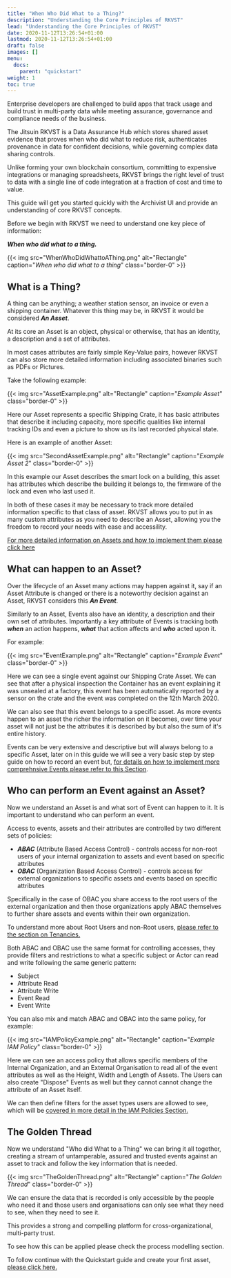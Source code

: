 ```yaml
---
title: "When Who Did What to a Thing?"
description: "Understanding the Core Principles of RKVST"
lead: "Understanding the Core Principles of RKVST"
date: 2020-11-12T13:26:54+01:00
lastmod: 2020-11-12T13:26:54+01:00
draft: false
images: []
menu:
  docs:
    parent: "quickstart"
weight: 1
toc: true
---
```



Enterprise developers are challenged to build apps that track usage and build trust in multi-party data while meeting assurance, governance and compliance needs of the business. 

The Jitsuin RKVST is a Data Assurance Hub which stores shared asset evidence that proves when who did what to reduce risk, authenticates provenance in data for confident decisions, while governing complex data sharing controls. 

Unlike forming your own blockchain consortium, committing to expensive integrations or managing spreadsheets, RKVST brings the right level of trust to data with a single line of code integration at a fraction of cost and time to value.

This guide will get you started quickly with the Archivist UI and provide an understanding of core RKVST concepts.  

Before we begin with RKVST we need to understand one key piece of information: 

***When who did what to a thing.***

{{< img src="WhenWhoDidWhattoAThing.png" alt="Rectangle" caption="<em>When who did what to a thing</em>" class="border-0" >}}

What is a Thing?
----------------

A thing can be anything; a weather station sensor, an invoice or even a shipping container. Whatever this thing may be, in RKVST it would be considered ***An Asset***.

At its core an Asset is an object, physical or otherwise, that has an identity, a description and a set of attributes. 

In most cases attributes are fairly simple Key-Value pairs, however RKVST can also store more detailed information including associated binaries such as PDFs or Pictures.

Take the following example:


{{< img src="AssetExample.png" alt="Rectangle" caption="<em>Example Asset</em>" class="border-0" >}}

Here our Asset represents a specific Shipping Crate, it has basic attributes that describe it including capacity, more specific qualities like internal tracking IDs and even a picture to show us its last recorded physical state.

Here is an example of another Asset:

{{< img src="SecondAssetExample.png" alt="Rectangle" caption="<em>Example Asset 2</em>" class="border-0" >}}

In this example our Asset describes the smart lock on a building, this asset has attributes which describe the building it belongs to, the firmware of the lock and even who last used it.

In both of these cases it may be necessary to track more detailed information specific to that class of asset. RKVST allows you to put in as many custom attributes as you need to describe an Asset, allowing you the freedom to record your needs with ease and accessility.

[For more detailed information on Assets and how to implement them please click here]()

What can happen to an Asset?
-----------------------------

Over the lifecycle of an Asset many actions may happen against it, say if an Asset Attribute is changed or there is a noteworthy decision against an Asset, RKVST considers this ***An Event***.

Similarly to an Asset, Events also have an identity, a description and their own set of attributes. Importantly a key attribute of Events is tracking both ***when*** an action happens, ***what*** that action affects and ***who*** acted upon it.

For example:

{{< img src="EventExample.png" alt="Rectangle" caption="<em>Example Event</em>" class="border-0" >}}

Here we can see a single event against our Shipping Crate Asset. We can see that after a physical inspection the Container has an event explaining it was unsealed at a factory, this event has been automatically reported by a sensor on the crate and the event was completed on the 12th March 2020.

We can also see that this event belongs to a specific asset. As more events happen to an asset the richer the information on it becomes, over time your asset will not just be the attributes it is described by but also the sum of it's entire history. 

Events can be very extensive and descriptive but will always belong to a specific Asset, later on in this guide we will see a very basic step by step guide on how to record an event but, [for details on how to implement more comprehnsive Events please refer to this Section]().

Who can perform an Event against an Asset?
-------------------------------------------

Now we understand an Asset is and what sort of Event can happen to it. It is important to understand who can perform an event.

Access to events, assets and their attributes are controlled by two different sets of policies:

* ***ABAC*** (Attribute Based Access Control) - controls access for non-root users of your internal organization to assets and event based on specific attributes
* ***OBAC*** (Organization Based Access Control) - controls access for external organizations to specific assets and events based on specific attributes 

Specifically in the case of OBAC you share access to the root users of the external organization and then those organizations apply ABAC themselves to further share assets and events within their own organization.

To understand more about Root Users and non-Root users, [please refer to the section on Tenancies.]()

Both ABAC and OBAC use the same format for controlling accesses, they provide filters and restrictions to what a specific subject or Actor can read and write following the same generic pattern:

* Subject
* Attribute Read
* Attribute Write
* Event Read
* Event Write

You can also mix and match ABAC and OBAC into the same policy, for example:

{{< img src="IAMPolicyExample.png" alt="Rectangle" caption="<em>Example IAM Policy</em>" class="border-0" >}}

Here we can see an access policy that allows specific members of the Internal Organization, and an External Organisation to read all of the event attributes as well as the Height, Width and Length of Assets. The Users can also create "Dispose" Events as well but they cannot cannot change the attribute of an Asset itself.

We can then define filters for the asset types users are allowed to see, which will be [covered in more detail in the IAM Policies Section.]()

The Golden Thread
-----------------

Now we understand "Who did What to a Thing" we can bring it all together, creating a stream of untamperable, assured and trusted events against an asset to track and follow the key information that is needed. 

{{< img src="TheGoldenThread.png" alt="Rectangle" caption="<em>The Golden Thread</em>" class="border-0" >}}

We can ensure the data that is recorded is only accessible by the people who need it and those users and organisations can only see what they need to see, when they need to see it.

This provides a strong and compelling platform for cross-organizational, multi-party trust.

To see how this can be applied please check the process modelling section.

To follow continue with the Quickstart guide and create your first asset, [please click here.]()

